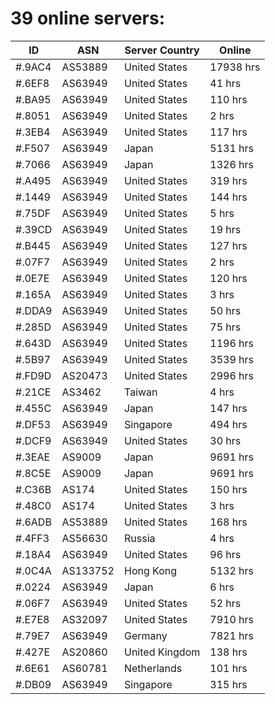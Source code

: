 # 39 online servers:

| ID | ASN | Server Country | Online |
| ------ | ------ | ------ | ------ |
| #.9AC4 | AS53889 | United States | 17938 hrs |
| #.6EF8 | AS63949 | United States | 41 hrs |
| #.BA95 | AS63949 | United States | 110 hrs |
| #.8051 | AS63949 | United States | 2 hrs |
| #.3EB4 | AS63949 | United States | 117 hrs |
| #.F507 | AS63949 | Japan | 5131 hrs |
| #.7066 | AS63949 | Japan | 1326 hrs |
| #.A495 | AS63949 | United States | 319 hrs |
| #.1449 | AS63949 | United States | 144 hrs |
| #.75DF | AS63949 | United States | 5 hrs |
| #.39CD | AS63949 | United States | 19 hrs |
| #.B445 | AS63949 | United States | 127 hrs |
| #.07F7 | AS63949 | United States | 2 hrs |
| #.0E7E | AS63949 | United States | 120 hrs |
| #.165A | AS63949 | United States | 3 hrs |
| #.DDA9 | AS63949 | United States | 50 hrs |
| #.285D | AS63949 | United States | 75 hrs |
| #.643D | AS63949 | United States | 1196 hrs |
| #.5B97 | AS63949 | United States | 3539 hrs |
| #.FD9D | AS20473 | United States | 2996 hrs |
| #.21CE | AS3462 | Taiwan | 4 hrs |
| #.455C | AS63949 | Japan | 147 hrs |
| #.DF53 | AS63949 | Singapore | 494 hrs |
| #.DCF9 | AS63949 | United States | 30 hrs |
| #.3EAE | AS9009 | Japan | 9691 hrs |
| #.8C5E | AS9009 | Japan | 9691 hrs |
| #.C36B | AS174 | United States | 150 hrs |
| #.48C0 | AS174 | United States | 3 hrs |
| #.6ADB | AS53889 | United States | 168 hrs |
| #.4FF3 | AS56630 | Russia | 4 hrs |
| #.18A4 | AS63949 | United States | 96 hrs |
| #.0C4A | AS133752 | Hong Kong | 5132 hrs |
| #.0224 | AS63949 | Japan | 6 hrs |
| #.06F7 | AS63949 | United States | 52 hrs |
| #.E7E8 | AS32097 | United States | 7910 hrs |
| #.79E7 | AS63949 | Germany | 7821 hrs |
| #.427E | AS20860 | United Kingdom | 138 hrs |
| #.6E61 | AS60781 | Netherlands | 101 hrs |
| #.DB09 | AS63949 | Singapore | 315 hrs |

